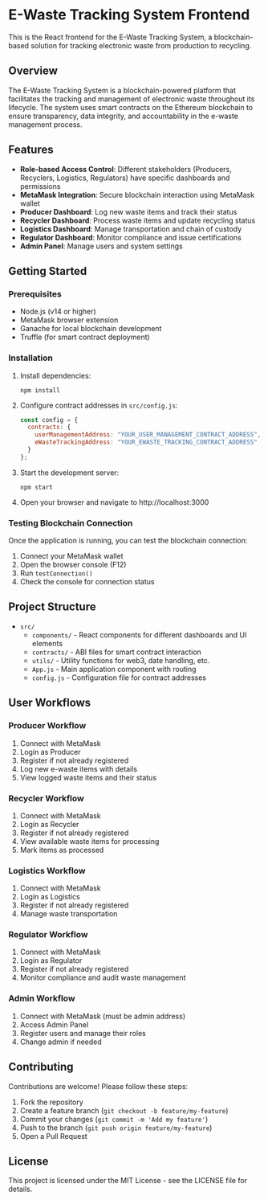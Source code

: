 # E-Waste Tracking System Frontend

This is the React frontend for the E-Waste Tracking System, a blockchain-based solution for tracking electronic waste from production to recycling.

## Overview

The E-Waste Tracking System is a blockchain-powered platform that facilitates the tracking and management of electronic waste throughout its lifecycle. The system uses smart contracts on the Ethereum blockchain to ensure transparency, data integrity, and accountability in the e-waste management process.

## Features

- **Role-based Access Control**: Different stakeholders (Producers, Recyclers, Logistics, Regulators) have specific dashboards and permissions
- **MetaMask Integration**: Secure blockchain interaction using MetaMask wallet
- **Producer Dashboard**: Log new waste items and track their status
- **Recycler Dashboard**: Process waste items and update recycling status
- **Logistics Dashboard**: Manage transportation and chain of custody
- **Regulator Dashboard**: Monitor compliance and issue certifications
- **Admin Panel**: Manage users and system settings

## Getting Started

### Prerequisites

- Node.js (v14 or higher)
- MetaMask browser extension
- Ganache for local blockchain development
- Truffle (for smart contract deployment)

### Installation

1. Install dependencies:
   ```
   npm install
   ```

2. Configure contract addresses in `src/config.js`:
   ```js
   const config = {
     contracts: {
       userManagementAddress: "YOUR_USER_MANAGEMENT_CONTRACT_ADDRESS",
       eWasteTrackingAddress: "YOUR_EWASTE_TRACKING_CONTRACT_ADDRESS"
     }
   };
   ```

3. Start the development server:
   ```
   npm start
   ```

4. Open your browser and navigate to http://localhost:3000

### Testing Blockchain Connection

Once the application is running, you can test the blockchain connection:

1. Connect your MetaMask wallet
2. Open the browser console (F12)
3. Run `testConnection()`
4. Check the console for connection status

## Project Structure

- `src/`
  - `components/` - React components for different dashboards and UI elements
  - `contracts/` - ABI files for smart contract interaction
  - `utils/` - Utility functions for web3, date handling, etc.
  - `App.js` - Main application component with routing
  - `config.js` - Configuration file for contract addresses

## User Workflows

### Producer Workflow

1. Connect with MetaMask
2. Login as Producer
3. Register if not already registered
4. Log new e-waste items with details
5. View logged waste items and their status

### Recycler Workflow

1. Connect with MetaMask
2. Login as Recycler
3. Register if not already registered
4. View available waste items for processing
5. Mark items as processed

### Logistics Workflow

1. Connect with MetaMask
2. Login as Logistics
3. Register if not already registered
4. Manage waste transportation

### Regulator Workflow

1. Connect with MetaMask
2. Login as Regulator
3. Register if not already registered
4. Monitor compliance and audit waste management

### Admin Workflow

1. Connect with MetaMask (must be admin address)
2. Access Admin Panel
3. Register users and manage their roles
4. Change admin if needed

## Contributing

Contributions are welcome! Please follow these steps:

1. Fork the repository
2. Create a feature branch (`git checkout -b feature/my-feature`)
3. Commit your changes (`git commit -m 'Add my feature'`)
4. Push to the branch (`git push origin feature/my-feature`)
5. Open a Pull Request

## License

This project is licensed under the MIT License - see the LICENSE file for details.